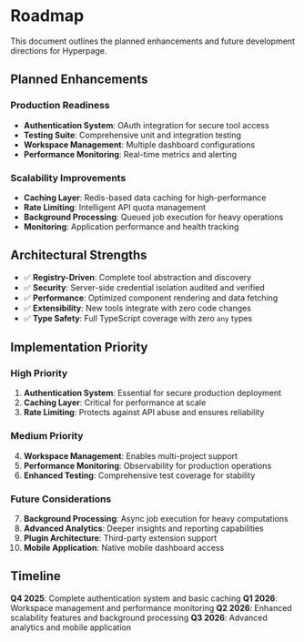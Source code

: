 # Roadmap

This document outlines the planned enhancements and future development directions for Hyperpage.

## Planned Enhancements

### Production Readiness
- **Authentication System**: OAuth integration for secure tool access
- **Testing Suite**: Comprehensive unit and integration testing
- **Workspace Management**: Multiple dashboard configurations
- **Performance Monitoring**: Real-time metrics and alerting

### Scalability Improvements
- **Caching Layer**: Redis-based data caching for high-performance
- **Rate Limiting**: Intelligent API quota management
- **Background Processing**: Queued job execution for heavy operations
- **Monitoring**: Application performance and health tracking

## Architectural Strengths
- ✅ **Registry-Driven**: Complete tool abstraction and discovery
- ✅ **Security**: Server-side credential isolation audited and verified
- ✅ **Performance**: Optimized component rendering and data fetching
- ✅ **Extensibility**: New tools integrate with zero code changes
- ✅ **Type Safety**: Full TypeScript coverage with zero `any` types

## Implementation Priority

### High Priority
1. **Authentication System**: Essential for secure production deployment
2. **Caching Layer**: Critical for performance at scale
3. **Rate Limiting**: Protects against API abuse and ensures reliability

### Medium Priority
4. **Workspace Management**: Enables multi-project support
5. **Performance Monitoring**: Observability for production operations
6. **Enhanced Testing**: Comprehensive test coverage for stability

### Future Considerations
7. **Background Processing**: Async job execution for heavy computations
8. **Advanced Analytics**: Deeper insights and reporting capabilities
9. **Plugin Architecture**: Third-party extension support
10. **Mobile Application**: Native mobile dashboard access

## Timeline

**Q4 2025**: Complete authentication system and basic caching
**Q1 2026**: Workspace management and performance monitoring
**Q2 2026**: Enhanced scalability features and background processing
**Q3 2026**: Advanced analytics and mobile application
